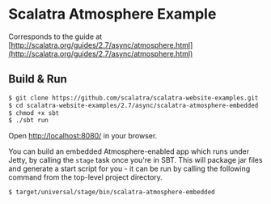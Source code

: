 # Scalatra Atmosphere Example #

Corresponds to the guide at [http://scalatra.org/guides/2.7/async/atmosphere.html](http://scalatra.org/guides/2.7/async/atmosphere.html)

## Build & Run ##

```sh
$ git clone https://github.com/scalatra/scalatra-website-examples.git
$ cd scalatra-website-examples/2.7/async/scalatra-atmosphere-embedded
$ chmod +x sbt
$ ./sbt run
```

Open [http://localhost:8080/](http://localhost:8080/) in your browser.

You can build an embedded Atmosphere-enabled app which runs under Jetty, by
calling the `stage` task once you're in SBT. This will package jar files and
generate a start script for you - it can be run by calling the following command
from the top-level project directory.

```
$ target/universal/stage/bin/scalatra-atmosphere-embedded
```

